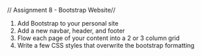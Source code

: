 // Assignment 8 - Bootstrap Website//

1) Add Bootstrap to your personal site
2) Add a new navbar, header, and footer
3) Flow each page of your content into a 2 or 3 column grid
4) Write a few CSS styles that overwrite the bootstrap formatting